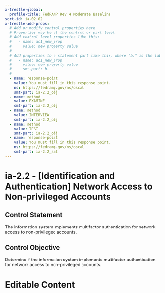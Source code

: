 ```yaml
---
x-trestle-global:
  profile-title: FedRAMP Rev 4 Moderate Baseline
sort-id: ia-02.02
x-trestle-add-props:
  # Add or modify control properties here
  # Properties may be at the control or part level
  # Add control level properties like this:
  #   - name: ac1_new_prop
  #     value: new property value
  #
  # Add properties to a statement part like this, where "b." is the label of the target statement part
  #   - name: ac1_new_prop
  #     value: new property value
  #     smt-part: b.
  #
  - name: response-point
    value: You must fill in this response point.
    ns: https://fedramp.gov/ns/oscal
    smt-part: ia-2.2_obj
  - name: method
    value: EXAMINE
    smt-part: ia-2.2_obj
  - name: method
    value: INTERVIEW
    smt-part: ia-2.2_obj
  - name: method
    value: TEST
    smt-part: ia-2.2_obj
  - name: response-point
    value: You must fill in this response point.
    ns: https://fedramp.gov/ns/oscal
    smt-part: ia-2.2_smt
---
```


# ia-2.2 - \[Identification and Authentication\] Network Access to Non-privileged Accounts

## Control Statement

The information system implements multifactor authentication for network access to non-privileged accounts.

## Control Objective

Determine if the information system implements multifactor authentication for network access to non-privileged accounts.

# Editable Content

<!-- Make additions and edits below -->
<!-- The above represents the contents of the control as received by the profile, prior to additions. -->
<!-- If the profile makes additions to the control, they will appear below. -->
<!-- The above markdown may not be edited but you may edit the content below, and/or introduce new additions to be made by the profile. -->
<!-- If there is a yaml header at the top, parameter values may be edited. Use --set-parameters to incorporate the changes during assembly. -->
<!-- The content here will then replace what is in the profile for this control, after running profile-assemble. -->
<!-- The added parts in the profile for this control are below.  You may edit them and/or add new ones. -->
<!-- Each addition must have a heading either of the form ## Control my_addition_name -->
<!-- or ## Part a. (where the a. refers to one of the control statement labels.) -->
<!-- "## Control" parts are new parts added after the statement part. -->
<!-- "## Part" parts are new parts added into the top-level statement part with that label. -->
<!-- Subparts may be added with nested hash levels of the form ### My Subpart Name -->
<!-- underneath the parent ## Control or ## Part being added -->
<!-- See https://ibm.github.io/compliance-trestle/tutorials/ssp_profile_catalog_authoring/ssp_profile_catalog_authoring for guidance. -->
